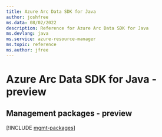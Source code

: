 ```yaml
---
title: Azure Arc Data SDK for Java
author: joshfree
ms.data: 08/02/2022
description: Reference for Azure Arc Data SDK for Java
ms.devlang: java
ms.service: azure-resource-manager
ms.topic: reference
ms.author: jfree
---
```

# Azure Arc Data SDK for Java - preview

## Management packages - preview
[!INCLUDE [mgmt-packages](arc-data-mgmt-index.md)]